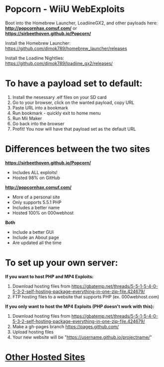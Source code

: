 # Popcorn - WiiU WebExploits
Boot into the Homebrew Launcher, LoadiineGX2, and other payloads here: **http://popcornhax.comuf.com/** or **https://sirbeethoven.github.io/Popcorn/**

Install the Homebrew Launcher: https://github.com/dimok789/homebrew_launcher/releases

Install the Loadiine Nightlies: https://github.com/dimok789/loadiine_gx2/releases/
# To have a payload set to default:

1. Install the nesessary .elf files on your SD card
2. Go to your browser, click on the wanted payload, copy URL
3. Paste URL into a bookmark
4. Run bookmark - quickly exit to home menu
5. Run Mii Maker
6. Go back into the browser
7. Profit! You now will have that payload set as the default URL

# Differences between the two sites
**https://sirbeethoven.github.io/Popcorn/**

- Includes ALL exploits!
- Hosted 98% on GitHub

**http://popcornhax.comuf.com/**

- More of a personal site
- Only supports 5.5.1 PHP
- Includes a better name
- Hosted 100% on 000webhost

**Both**

- Include a better GUI
- Include an About page
- Are updated all the time

# To set up your own server:
**If you want to host PHP and MP4 Exploits:**

1. Download hosting files from https://gbatemp.net/threads/5-5-1-5-4-0-5-3-2-self-hosting-package-everything-in-one-zip-file.424679/
2. FTP hosting files to a website that supports PHP (ex. 000webhost.com)

**If you only want to host the MP4 Exploits (PHP doesn't work with this):**

1. Download hosting files from https://gbatemp.net/threads/5-5-1-5-4-0-5-3-2-self-hosting-package-everything-in-one-zip-file.424679/
2. Make a gh-pages branch https://pages.github.com/
3. Upload hosting files
4. Your new website will be "https://username.github.io/projectname/"

# [Other Hosted Sites](https://gbatemp.net/threads/list-of-web-hosts-for-homebrew-exploit.429943/)
